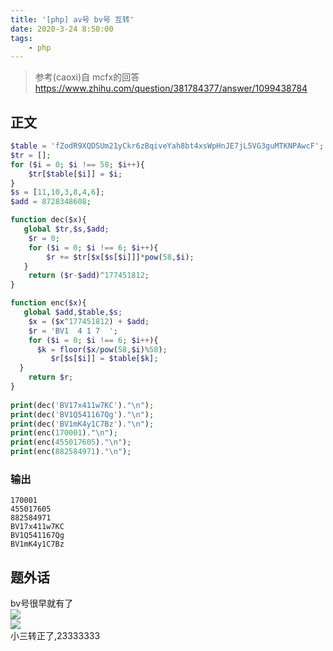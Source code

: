 ```yaml
---
title: '[php] av号 bv号 互转'
date: 2020-3-24 8:50:00
tags: 
	- php
---
```

> 参考(caoxi)自 mcfx的回答 https://www.zhihu.com/question/381784377/answer/1099438784  

<!--more-->
## 正文
```php {numberLines}
$table = 'fZodR9XQDSUm21yCkr6zBqiveYah8bt4xsWpHnJE7jL5VG3guMTKNPAwcF';
$tr = [];
for ($i = 0; $i !== 58; $i++){
	$tr[$table[$i]] = $i;
}
$s = [11,10,3,8,4,6];
$add = 8728348608;

function dec($x){
   global $tr,$s,$add;
	$r = 0;
	for ($i = 0; $i !== 6; $i++){
		$r += $tr[$x[$s[$i]]]*pow(58,$i);
   }
	return ($r-$add)^177451812;
}

function enc($x){
   global $add,$table,$s;
	$x = ($x^177451812) + $add;
	$r = 'BV1  4 1 7  ';
	for ($i = 0; $i !== 6; $i++){
      $k = floor($x/pow(58,$i)%58);
		 $r[$s[$i]] = $table[$k];
  }
	return $r;
}
                      
print(dec('BV17x411w7KC')."\n");
print(dec('BV1Q541167Qg')."\n");
print(dec('BV1mK4y1C7Bz')."\n");
print(enc(170001)."\n");
print(enc(455017605)."\n");
print(enc(882584971)."\n");
```
### 输出
```
170001
455017605
882584971
BV17x411w7KC
BV1Q541167Qg
BV1mK4y1C7Bz
```

## 题外话
bv号很早就有了  
![](https://i.loli.net/2020/03/24/MwgDIyX4RPsx6ZU.png)  
![](https://i.loli.net/2020/03/24/wgKLPGQxFb8DsYW.png)  
小三转正了,23333333  
